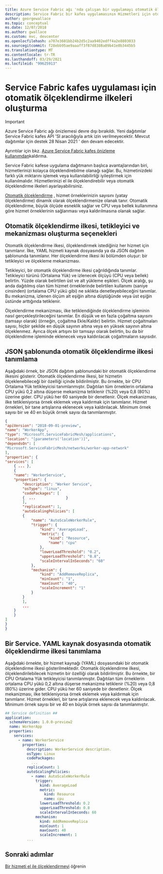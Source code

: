 ```yaml
---
title: Azure Service Fabric ağı 'nda çalışan bir uygulamayı otomatik ölçeklendirme
description: Service Fabric bir kafes uygulamasının Hizmetleri için otomatik ölçek ilkelerini nasıl yapılandıracağınızı öğrenin.
author: georgewallace
ms.topic: conceptual
ms.date: 12/07/2018
ms.author: gwallace
ms.custom: mvc, devcenter
ms.openlocfilehash: a707e3601bb24b2d5c2aa9402edff4a2e8803033
ms.sourcegitcommit: f28ebb95ae9aaaff3f87d8388a09b41e0b3445b5
ms.translationtype: MT
ms.contentlocale: tr-TR
ms.lasthandoff: 03/29/2021
ms.locfileid: "99625913"
---
```

# <a name="create-autoscale-policies-for-a-service-fabric-mesh-application"></a>Service Fabric kafes uygulaması için otomatik ölçeklendirme ilkeleri oluşturma

> [!IMPORTANT]
> Azure Service Fabric ağı önizlemesi devre dışı bırakıldı. Yeni dağıtımlar Service Fabric kafes API 'SI aracılığıyla artık izin verilmeyecektir. Mevcut dağıtımlar için destek 28 Nisan 2021 ' den devam edecektir.
> 
> Ayrıntılar için bkz. [Azure Service Fabric kafes önizleme kullanımdan](https://azure.microsoft.com/updates/azure-service-fabric-mesh-preview-retirement/)kaldırma.

Service Fabric kafese uygulama dağıtmanın başlıca avantajlarından biri, hizmetlerinizi kolayca ölçeklendirebilme olanağı sağlar. Bu, hizmetinizdeki farklı yük miktarını işlemek veya kullanılabilirliği iyileştirmek için kullanılmalıdır. Hizmetlerinizi el ile ölçeklendirebilir veya otomatik ölçeklendirme ilkeleri ayarlayabilirsiniz.

[Otomatik ölçeklendirme](service-fabric-mesh-scalability.md#autoscaling-service-instances) , hizmet örneklerinizin sayısını (yatay ölçeklendirme) dinamik olarak ölçeklendirmenize olanak tanır. Otomatik ölçeklendirme, büyük ölçüde esneklik sağlar ve CPU veya bellek kullanımına göre hizmet örneklerinin sağlanması veya kaldırılmasına olanak sağlar.

## <a name="options-for-creating-an-auto-scaling-policy-trigger-and-mechanism"></a>Otomatik ölçeklendirme ilkesi, tetikleyici ve mekanizması oluşturma seçenekleri
Otomatik ölçeklendirme ilkesi, ölçeklendirmek istediğiniz her hizmet için tanımlanır. İlke, YAML hizmeti kaynak dosyasında ya da JSON dağıtım şablonunda tanımlanır. Her ölçeklendirme ilkesi iki bölümden oluşur: bir tetikleyici ve ölçekleme mekanizması.

Tetikleyici, bir otomatik ölçeklendirme ilkesi çağrıldığında tanımlar.  Tetikleyici türünü (Ortalama Yük) ve izlenecek ölçüyü (CPU veya bellek) belirtin.  Yüzde olarak belirtilen üst ve alt yükleme eşikleri. Ölçek aralığı, şu anda dağıtılmış olan tüm hizmet örneklerinde belirtilen kullanımı (saniye cinsinden) (ortalama CPU yükü gibi) ne sıklıkta denetleyebileceğini tanımlar.  Bu mekanizma, izlenen ölçüm alt eşiğin altına düştüğünde veya üst eşiğin üstünde arttığında tetiklenir.  

Ölçeklendirme mekanizması, ilke tetiklendiğinde ölçeklendirme işleminin nasıl gerçekleştirileceğini tanımlar.  En düşük ve en fazla çoğaltma sayısını (tamsayı olarak) (örneğin, çoğaltma Ekle/Kaldır) belirtin.  Hizmet çoğaltmaları sayısı, hiçbir şekilde en düşük sayının altına veya en yüksek sayının altına ölçeklenmez.  Ayrıca ölçek artışını bir tamsayı olarak belirtin, bu da bir ölçeklendirme işleminde eklenecek veya kaldırılacak çoğaltmaların sayısıdır.  

## <a name="define-an-auto-scaling-policy-in-a-json-template"></a>JSON şablonunda otomatik ölçeklendirme ilkesi tanımlama

Aşağıdaki örnek, bir JSON dağıtım şablonundaki bir otomatik ölçeklendirme ilkesini gösterir.  Otomatik ölçeklendirme ilkesi, bir hizmetin ölçeklenebileceği bir özelliği içinde bildirilmiştir.  Bu örnekte, bir CPU Ortalama Yük tetikleyicisi tanımlanmıştır.  Dağıtılan tüm örneklerin ortalama CPU yükü 0,2 altına düşerse mekanizma tetiklenir (%20) veya 0,8 (80%) üzerine gider.  CPU yükü her 60 saniyede bir denetlenir.  Ölçek mekanizması, ilke tetikleniyorsa örnek eklemek veya kaldırmak için tanımlanır.  Hizmet örnekleri, bir tane artışlarına eklenecek veya kaldırılacak.  Minimum örnek sayısı bir ve 40 en büyük örnek sayısı da tanımlanmıştır.

```json
{
"apiVersion": "2018-09-01-preview",
"name": "WorkerApp",
"type": "Microsoft.ServiceFabricMesh/applications",
"location": "[parameters('location')]",
"dependsOn": [
"Microsoft.ServiceFabricMesh/networks/worker-app-network"
],
"properties": {
"services": [   
    { ... },       
    {
    "name": "WorkerService",
    "properties": {
        "description": "Worker Service",
        "osType": "linux",
        "codePackages": [
        {  ...              }
        ],
        "replicaCount": 1,
        "autoScalingPolicies": [
        {
            "name": "AutoScaleWorkerRule",
            "trigger": {
                "kind": "AverageLoad",
                "metric": {
                    "kind": "Resource",
                    "name": "cpu"
                },
                "lowerLoadThreshold": "0.2",
                "upperLoadThreshold": "0.8",
                "scaleIntervalInSeconds": "60"
            },
            "mechanism": {
                "kind": "AddRemoveReplica",
                "minCount": "1",
                "maxCount": "40",
                "scaleIncrement": "1"
            }
        }
        ],        
        ...
    }
    }
]
}
}
```

## <a name="define-an-autoscale-policy-in-a-serviceyaml-resource-file"></a>Bir Service. YAML kaynak dosyasında otomatik ölçeklendirme ilkesi tanımlama
Aşağıdaki örnekte, bir hizmet kaynağı (YAML) dosyasındaki bir otomatik ölçeklendirme ilkesi gösterilmektedir.  Otomatik ölçeklendirme ilkesi, ölçeklendirilebilecek hizmetin bir özelliği olarak bildirilmiştir.  Bu örnekte, bir CPU Ortalama Yük tetikleyicisi tanımlanmıştır.  Dağıtılan tüm örneklerin ortalama CPU yükü 0,2 altına düşerse mekanizma tetiklenir (%20) veya 0,8 (80%) üzerine gider.  CPU yükü her 60 saniyede bir denetlenir.  Ölçek mekanizması, ilke tetikleniyorsa örnek eklemek veya kaldırmak için tanımlanır.  Hizmet örnekleri, bir tane artışlarına eklenecek veya kaldırılacak.  Minimum örnek sayısı bir ve 40 en büyük örnek sayısı da tanımlanmıştır.

```yaml
## Service definition ##
application:
  schemaVersion: 1.0.0-preview2
  name: WorkerApp
  properties:
    services:
      - name: WorkerService
        properties:
          description: WorkerService description.
          osType: Linux
          codePackages:
            ...
          replicaCount: 1
          autoScalingPolicies:
            - name: AutoScaleWorkerRule
              trigger:
                kind: AverageLoad
                metric:
                  kind: Resource
                  name: cpu
                lowerLoadThreshold: 0.2
                upperLoadThreshold: 0.8
                scaleIntervalInSeconds: 60
              mechanism:
                kind: AddRemoveReplica
                minCount: 1
                maxCount: 40
                scaleIncrement: 1
          ...
```

## <a name="next-steps"></a>Sonraki adımlar
[Bir hizmeti el ile ölçeklendirmeyi](service-fabric-mesh-tutorial-template-scale-services.md) öğrenin
